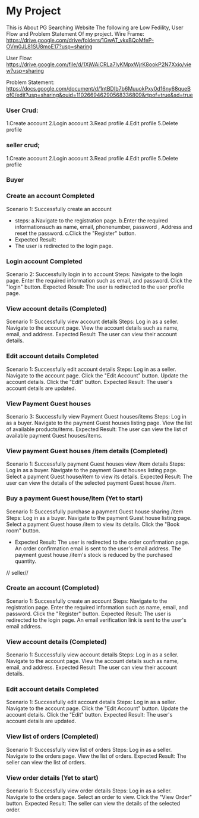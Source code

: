 # 



<h1> My Project </h1>

This is About PG Searching Website
The following are Low Fedility, User Flow and Problem Statement Of my project.
  Wire Frame: https://drive.google.com/drive/folders/1GwAT_vkxBQoMfeP-OVm0JL81SU8moE17?usp=sharing
  
  User Flow: https://drive.google.com/file/d/1XjWAiCRLa7lyKMpxWjrK8ookP2N7Xxio/view?usp=sharing
  
  Problem Statement:  https://docs.google.com/document/d/1ntBDIb7b6MuuokPxy0d16ny68queBof0/edit?usp=sharing&ouid=110266946290568336809&rtpof=true&sd=true

  ### User Crud:
  1.Create account
  2.Login  account
  3.Read profile 
  4.Edit profile
  5.Delete profile

  ### seller crud;
  1.Create account
  2.Login  account
  3.Read profile 
  4.Edit profile
  5.Delete profile
 ### 



  ### Buyer
  ### Create an account  Completed

 Scenario 1: Successfully create an account
 * steps:
 a.Navigate to the registration page.
 b.Enter the required informationsuch as name, 
 email, phonenumber, password , Address and  
  reset the password.
 c.Click the "Register" button.
 * Expected Result:
 * The user is redirected to the login page.


### Login account Completed

Scenario 2: Successfully login in to account
Steps:
Navigate to the login page.
Enter the required information such as email, and password.
Click the "login" button.
Expected Result:
The user is redirected to the user profile page.

 ### View account details (Completed)

Scenario 1: Successfully view account details
Steps:
Log in as a seller.
Navigate to the account page.
View the account details such as name, email, and address.
Expected Result:
The user can view their account details.


### Edit account details Completed
Scenario 1: Successfully edit account details
Steps:
Log in as a seller.
Navigate to the account page.
Click the "Edit Account" button.
Update the account details.
Click the "Edit" button.
Expected Result:
The user's account details are updated.




### View Payment Guest houses 
Scenario 3: Successfully view Payment Guest houses/items
Steps:
Log in as a buyer.
Navigate to the payment Guest houses listing page.
View the list of available products/items.
Expected Result:
The user can view the list of available 
payment Guest houses/items.


### View payment Guest houses /item details  (Completed)
Scenario 1: Successfully payment Guest houses 
view /item details
Steps:
Log in as a buyer.
Navigate to the payment Guest houses listing 
page.
Select a payment Guest house/item to view its details.
Expected Result:
The user can view the details of the selected payment Guest house /item.


### Buy a payment Guest house/item (Yet to start)
Scenario 1: Successfully purchase a payment Guest house sharing /item
Steps:
Log in as a buyer.
Navigate to the payment Guest house listing page.
Select a  payment Guest house /item to view its details.
Click the "Book room" button.

* Expected Result:
The user is redirected to the order confirmation page.
An order confirmation email is sent to the user's email address.
The payment guest house /item's stock is 
reduced by the purchased quantity.



// seller//

### Create an account (Completed)

Scenario 1: Successfully create an account
Steps:
Navigate to the registration page.
Enter the required information such as name, email, and password.
Click the "Register" button.
Expected Result:
The user is redirected to the login page.
An email verification link is sent to the user's email address.

### View account details (Completed)

Scenario 1: Successfully view account details
Steps:
Log in as a seller.
Navigate to the account page.
View the account details such as name, email, and address.
Expected Result:
The user can view their account details.


### Edit account details Completed
Scenario 1: Successfully edit account details
Steps:
Log in as a seller.
Navigate to the account page.
Click the "Edit Account" button.
Update the account details.
Click the "Edit" button.
Expected Result:
The user's account details are updated.



### View list of orders (Completed)
Scenario 1: Successfully view list of orders
Steps:
Log in as a seller.
Navigate to the orders page.
View the list of orders.
Expected Result:
The seller can view the list of orders.


### View order details (Yet to start)
Scenario 1: Successfully view order details
Steps:
Log in as a seller.
Navigate to the orders page.
Select an order to view.
Click the "View Order" button.
Expected Result:
The seller can view the details of the selected order.
